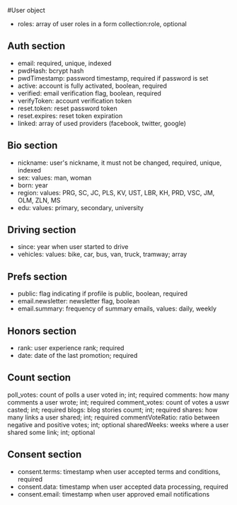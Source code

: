 #User object 
* roles: array of user roles in a form collection:role, optional

## Auth section

* email: required, unique, indexed
* pwdHash: bcrypt hash
* pwdTimestamp: password timestamp, required if password is set
* active: account is fully activated, boolean, required
* verified: email verification flag, boolean, required
* verifyToken: account verification token
* reset.token: reset password token
* reset.expires: reset token expiration
* linked: array of used providers (facebook, twitter, google)

## Bio section

* nickname: user's nickname, it must not be changed, required, unique, indexed
* sex: values: man, woman
* born: year
* region: values: PRG, SC, JC, PLS, KV, UST, LBR, KH, PRD, VSC, JM, OLM, ZLN, MS
* edu: values: primary, secondary, university

## Driving section

* since: year when user started to drive
* vehicles: values: bike, car, bus, van, truck, tramway; array

## Prefs section

* public: flag indicating if profile is public, boolean, required
* email.newsletter: newsletter flag, boolean
* email.summary: frequency of summary emails, values: daily, weekly

## Honors section

* rank: user experience rank; required
* date: date of the last promotion; required

## Count section
poll_votes: count of polls a user voted in; int; required
comments: how many comments a user wrote; int; required
comment_votes: count of votes a uswr casted; int; required 
blogs: blog stories coumt; int; required
shares: how many links a user shared; int; required
commentVoteRatio: ratio between negative and positive votes; int; optional
sharedWeeks: weeks where a user shared some link; int; optional

## Consent section

* consent.terms: timestamp when user accepted terms and conditions, required
* consent.data: timestamp when user accepted data processing, required
* consent.email: timestamp when user approved email notifications


